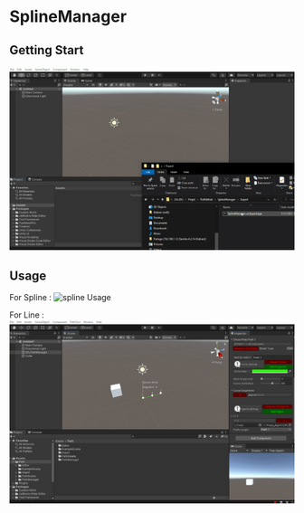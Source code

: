 # SplineManager

## Getting Start 
![install](https://github.com/OlivierArgentieri/SplineManager/blob/main/Gifs/Installation/Install.gif)

## Usage
For Spline :
![spline Usage](https://github.com/OlivierArgentieri/SplineManager/blob/main/Gifs/Usage/SplineUsage.gif)

For Line :
![spline Usage](https://github.com/OlivierArgentieri/SplineManager/blob/main/Gifs/Usage/LineUsage.gif)
